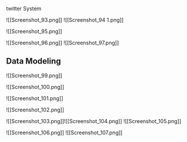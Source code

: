 
twitter System 

![[Screenshot_93.png]]
![[Screenshot_94 1.png]]

![[Screenshot_95.png]]


![[Screenshot_96.png]]
![[Screenshot_97.png]]



## Data Modeling 

![[Screenshot_99.png]]

![[Screenshot_100.png]]


![[Screenshot_101.png]]

![[Screenshot_102.png]]

![[Screenshot_103.png]]![[Screenshot_104.png]]
![[Screenshot_105.png]]

![[Screenshot_106.png]]
![[Screenshot_107.png]]

